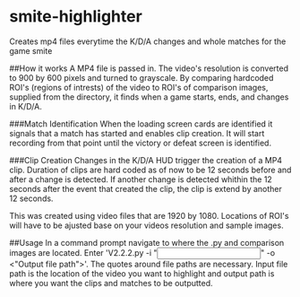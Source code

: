 # smite-highlighter
Creates mp4 files everytime the K/D/A changes and whole matches for the game smite

##How it works
A MP4 file is passed in. The video's resolution is converted to 900 by 600 pixels and turned to grayscale. By comparing hardcoded ROI's (regions of intrests) of the video to ROI's of comparison images, supplied from the directory, it finds when a game starts, ends, and changes in K/D/A. 

###Match Identification
When the loading screen cards are identified it signals that a match has started and enables clip creation. It will start recording from that point until the victory or defeat screen is identified.

###Clip Creation
Changes in the K/D/A HUD trigger the creation of a MP4 clip. Duration of clips are hard coded as of now to be 12 seconds before and after a change is detected. If another change is detected whithin the 12 seconds after the event that created the clip, the clip is extend by another 12 seconds. 

This was created using video files that are 1920 by 1080. Locations of ROI's will have to be ajusted base on your videos resolution and sample images.

##Usage
In a command prompt navigate to where the .py and comparison images are located. Enter 'V2.2.2.py -i "<Input file path>" -o <"Output file path">'. The quotes around file paths are necessary. Input file path is the location of the video you want to highlight and output path is where you want the clips and matches to be outputted.
